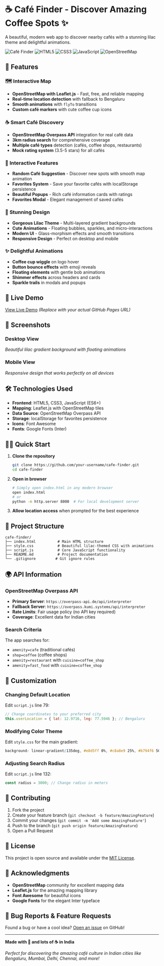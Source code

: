 # ☕ Café Finder - Discover Amazing Coffee Spots ✨

A beautiful, modern web app to discover nearby cafés with a stunning lilac theme and delightful animations.

![Café Finder](https://img.shields.io/badge/Status-Live-brightgreen)
![HTML5](https://img.shields.io/badge/HTML5-E34F26?style=flat&logo=html5&logoColor=white)
![CSS3](https://img.shields.io/badge/CSS3-1572B6?style=flat&logo=css3&logoColor=white)
![JavaScript](https://img.shields.io/badge/JavaScript-F7DF1E?style=flat&logo=javascript&logoColor=black)
![OpenStreetMap](https://img.shields.io/badge/OpenStreetMap-7EBC6F?style=flat&logo=openstreetmap&logoColor=white)

## 🌟 Features

### 🗺️ **Interactive Map**
- **OpenStreetMap with Leaflet.js** - Fast, free, and reliable mapping
- **Real-time location detection** with fallback to Bengaluru
- **Smooth animations** with `flyTo` transitions
- **Custom café markers** with cute coffee cup icons

### ☕ **Smart Café Discovery**
- **OpenStreetMap Overpass API** integration for real café data
- **3km radius search** for comprehensive coverage
- **Multiple café types** detection (cafés, coffee shops, restaurants)
- **Mock rating system** (3.5-5 stars) for all cafés

### 🎲 **Interactive Features**
- **Random Café Suggestion** - Discover new spots with smooth map animation
- **Favorites System** - Save your favorite cafés with localStorage persistence
- **Beautiful Popups** - Rich café information cards with ratings
- **Favorites Modal** - Elegant management of saved cafés

### 🌸 **Stunning Design**
- **Gorgeous Lilac Theme** - Multi-layered gradient backgrounds
- **Cute Animations** - Floating bubbles, sparkles, and micro-interactions
- **Modern UI** - Glass-morphism effects and smooth transitions
- **Responsive Design** - Perfect on desktop and mobile

### ✨ **Delightful Animations**
- **Coffee cup wiggle** on logo hover
- **Button bounce effects** with emoji reveals
- **Floating elements** with gentle bob animations
- **Shimmer effects** across headers and cards
- **Sparkle trails** in modals and popups

## 🚀 Live Demo

[View Live Demo](https://your-username.github.io/cafe-finder) *(Replace with your actual GitHub Pages URL)*

## 📱 Screenshots

### Desktop View
*Beautiful lilac gradient background with floating animations*

### Mobile View
*Responsive design that works perfectly on all devices*

## 🛠️ Technologies Used

- **Frontend**: HTML5, CSS3, JavaScript (ES6+)
- **Mapping**: Leaflet.js with OpenStreetMap tiles
- **Data Source**: OpenStreetMap Overpass API
- **Storage**: localStorage for favorites persistence
- **Icons**: Font Awesome
- **Fonts**: Google Fonts (Inter)

## 🏃‍♂️ Quick Start

1. **Clone the repository**
   ```bash
   git clone https://github.com/your-username/cafe-finder.git
   cd cafe-finder
   ```

2. **Open in browser**
   ```bash
   # Simply open index.html in any modern browser
   open index.html
   # or
   python -m http.server 8000  # For local development server
   ```

3. **Allow location access** when prompted for the best experience

## 📁 Project Structure

```
cafe-finder/
├── index.html          # Main HTML structure
├── style.css           # Beautiful lilac-themed CSS with animations
├── script.js           # Core JavaScript functionality
├── README.md           # Project documentation
└── .gitignore         # Git ignore rules
```

## 🌍 API Information

### OpenStreetMap Overpass API
- **Primary Server**: `https://overpass-api.de/api/interpreter`
- **Fallback Server**: `https://overpass.kumi.systems/api/interpreter`
- **Rate Limits**: Fair usage policy (no API key required)
- **Coverage**: Excellent data for Indian cities

### Search Criteria
The app searches for:
- `amenity=cafe` (traditional cafés)
- `shop=coffee` (coffee shops)
- `amenity=restaurant` with `cuisine=coffee_shop`
- `amenity=fast_food` with `cuisine=coffee_shop`

## 🎨 Customization

### Changing Default Location
Edit `script.js` line 79:
```javascript
// Change coordinates to your preferred city
this.userLocation = { lat: 12.9716, lng: 77.5946 }; // Bengaluru
```

### Modifying Color Theme
Edit `style.css` for the main gradient:
```css
background: linear-gradient(135deg, #e8d5ff 0%, #c8a8e9 25%, #b794f6 50%, #a18cd6 75%, #9f7aea 100%);
```

### Adjusting Search Radius
Edit `script.js` line 132:
```javascript
const radius = 3000; // Change radius in meters
```

## 🤝 Contributing

1. Fork the project
2. Create your feature branch (`git checkout -b feature/AmazingFeature`)
3. Commit your changes (`git commit -m 'Add some AmazingFeature'`)
4. Push to the branch (`git push origin feature/AmazingFeature`)
5. Open a Pull Request

## 📝 License

This project is open source and available under the [MIT License](LICENSE).

## 💖 Acknowledgments

- **OpenStreetMap** community for excellent mapping data
- **Leaflet.js** for the amazing mapping library
- **Font Awesome** for beautiful icons
- **Google Fonts** for the elegant Inter typeface

## 🐛 Bug Reports & Feature Requests

Found a bug or have a cool idea? [Open an issue](https://github.com/your-username/cafe-finder/issues) on GitHub!

---

**Made with 💜 and lots of ☕ in India**

*Perfect for discovering the amazing café culture in Indian cities like Bengaluru, Mumbai, Delhi, Chennai, and more!*
